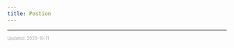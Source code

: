 ```yaml
---
title: Postion
---
```


---

<sup><sub><font color="#a6a6a6">Updated: 2020-10-11</font></sub></sup>
